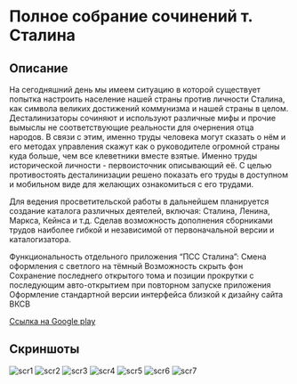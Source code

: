 Полное собрание сочинений т. Сталина
====================================

Описание
--------

На сегодняшний день мы имеем ситуацию в которой существует попытка настроить население нашей страны против личности Сталина, как символа великих достижений коммунизма и нашей страны в целом. 
Десталинизаторы сочиняют и используют различные мифы и прочие вымыслы не соответствующие реальности для очернения отца народов.
В связи с этим, именно труды человека могут сказать о нём и его методах управления скажут как о руководителе огромной страны куда больше, чем все клеветники вместе взятые. Именно труды исторической личности - первоисточник описывающий её.
С целью противостоять десталинизации решено показать его труды в доступном и мобильном виде для желающих ознакомиться с его трудами. 

Для ведения просветительской работы в дальнейшем планируется создание каталога различных деятелей, включая: Сталина, Ленина, Маркса, Кейнса и т.д.
Сделав возможность дополнения сборниками трудов наиболее гибкой и независимой от первоначальной версии и каталогизатора.

Функциональность отдельного приложения “ПСС Сталина”:
Смена оформления с светлого на тёмный
Возможность скрыть фон
Сохранение последнего открытого тома и позиции прокрутки с последующим авто-открытием при повторном запуске приложения
Оформление стандартной версии интерфейса близкой к дизайну сайта ВКСВ

[Ссылка на Google play](https://play.google.com/store/apps/details?id=com.FouregoStudio.Stalin&feature=search_result#?t=W251bGwsMSwxLDEsImNvbS5Gb3VyZWdvU3R1ZGlvLlN0YWxpbiJd)

Скриншоты
---------
![scr1](https://lh5.googleusercontent.com/-RbRJQpA_knw/T6KWG3Zby3I/AAAAAAAAEP0/4VGsKtA0vCo/s480/device-2012-05-03-202556.png "scr1")
![scr2](https://lh4.googleusercontent.com/-D-nHOmNpIm0/T6KWG7d-w0I/AAAAAAAAEPk/6KnsDoAIPwI/s480/device-2012-05-03-202609.png "scr2")
![scr3](https://lh4.googleusercontent.com/-XciAtWhHF20/T6KWHSNQEVI/AAAAAAAAEPw/akvDGvDoHNw/s480/device-2012-05-03-202644.png "scr3")
![scr4](https://lh3.googleusercontent.com/-I9HoE-dCTAY/T6KWHXyf7kI/AAAAAAAAEPo/gLp40_WYhXg/s480/device-2012-05-03-202709.png "scr4")
![scr5](https://lh3.googleusercontent.com/-CNAvx4Y_MG8/T6KWIArMTwI/AAAAAAAAEP4/v6fJvIThmjo/s480/device-2012-05-03-202723.png "scr5")
![scr6](https://lh6.googleusercontent.com/-2UzX7l1IF8Y/T6KWIG_rrrI/AAAAAAAAEQQ/nqzkqIP2pzA/s480/device-2012-05-03-202733.png "scr6")
![scr7](http://lh4.ggpht.com/mJgmnlY7_mi86eDH8vJRE3g1Ovk_LnqomDq0KnR3MCQHy60lEeDOVfwW0WAFj5kz_0s "scr7")